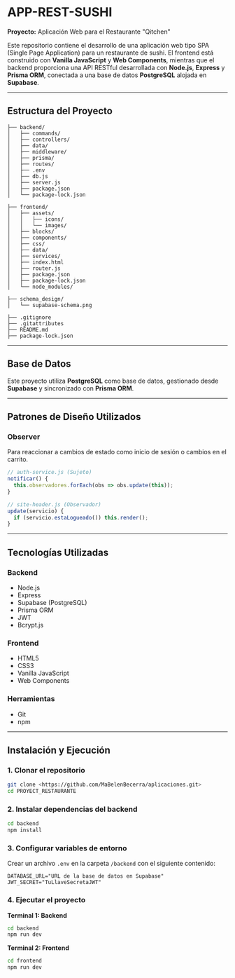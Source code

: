 # APP-REST-SUSHI

**Proyecto:** Aplicación Web para el Restaurante "Qitchen"

Este repositorio contiene el desarrollo de una aplicación web tipo SPA (Single Page Application) para un restaurante de sushi.
El frontend está construido con **Vanilla JavaScript** y **Web Components**, mientras que el backend proporciona una API RESTful desarrollada con **Node.js**, **Express** y **Prisma ORM**, conectada a una base de datos **PostgreSQL** alojada en **Supabase**.

---

## Estructura del Proyecto

```
├── backend/
│   ├── commands/
│   ├── controllers/
│   ├── data/
│   ├── middleware/
│   ├── prisma/
│   ├── routes/
│   ├── .env
│   ├── db.js
│   ├── server.js
│   ├── package.json
│   └── package-lock.json

├── frontend/
│   ├── assets/
│   │   ├── icons/
│   │   └── images/
│   ├── blocks/
│   ├── components/
│   ├── css/
│   ├── data/
│   ├── services/
│   ├── index.html
│   ├── router.js
│   ├── package.json
│   ├── package-lock.json
│   └── node_modules/

├── schema_design/
│   └── supabase-schema.png

├── .gitignore
├── .gitattributes
├── README.md
├── package-lock.json
```

---

## Base de Datos

Este proyecto utiliza **PostgreSQL** como base de datos, gestionado desde **Supabase** y sincronizado con **Prisma ORM**.

---

## Patrones de Diseño Utilizados

### Observer

Para reaccionar a cambios de estado como inicio de sesión o cambios en el carrito.

```js
// auth-service.js (Sujeto)
notificar() {
  this.observadores.forEach(obs => obs.update(this));
}

// site-header.js (Observador)
update(servicio) {
  if (servicio.estaLogueado()) this.render();
}
```

---

## Tecnologías Utilizadas

### Backend

* Node.js
* Express
* Supabase (PostgreSQL)
* Prisma ORM
* JWT
* Bcrypt.js

### Frontend

* HTML5
* CSS3
* Vanilla JavaScript
* Web Components

### Herramientas

* Git
* npm

---

## Instalación y Ejecución

### 1. Clonar el repositorio

```bash
git clone <https://github.com/MaBelenBecerra/aplicaciones.git>
cd PROYECT_RESTAURANTE
```

### 2. Instalar dependencias del backend

```bash
cd backend
npm install
```

### 3. Configurar variables de entorno

Crear un archivo `.env` en la carpeta `/backend` con el siguiente contenido:

```env
DATABASE_URL="URL de la base de datos en Supabase"
JWT_SECRET="TuLlaveSecretaJWT"
```

### 4. Ejecutar el proyecto

**Terminal 1: Backend**

```bash
cd backend
npm run dev
```

**Terminal 2: Frontend**

```bash
cd frontend
npm run dev
```

